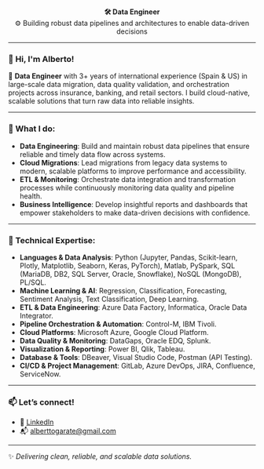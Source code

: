<p align="center">
  <strong>🛠️ Data Engineer</strong><br>
  ⚙ Building robust data pipelines and architectures to enable data-driven decisions
</p>

---

### 👋 Hi, I'm Alberto!

💼 **Data Engineer** with 3+ years of international experience (Spain & US) in large-scale data migration, data quality validation, and orchestration projects across insurance, banking, and retail sectors. I build cloud-native, scalable solutions that turn raw data into reliable insights.

---

### 🚀 What I do:

- **Data Engineering**: Build and maintain robust data pipelines that ensure reliable and timely data flow across systems.
- **Cloud Migrations**: Lead migrations from legacy data systems to modern, scalable platforms to improve performance and accessibility.
- **ETL & Monitoring**: Orchestrate data integration and transformation processes while continuously monitoring data quality and pipeline health.
- **Business Intelligence**: Develop insightful reports and dashboards that empower stakeholders to make data-driven decisions with confidence.

---

### 🧰 Technical Expertise:

- **Languages & Data Analysis**: Python (Jupyter, Pandas, Scikit-learn, Plotly, Matplotlib, Seaborn, Keras, PyTorch), Matlab, PySpark, SQL (MariaDB, DB2, SQL Server, Oracle, Snowflake), NoSQL (MongoDB), PL/SQL.  
- **Machine Learning & AI**: Regression, Classification, Forecasting, Sentiment Analysis, Text Classification, Deep Learning.  
- **ETL & Data Engineering**: Azure Data Factory, Informatica, Oracle Data Integrator.  
- **Pipeline Orchestration & Automation**: Control-M, IBM Tivoli.  
- **Cloud Platforms**: Microsoft Azure, Google Cloud Platform.  
- **Data Quality & Monitoring**: DataGaps, Oracle EDQ, Splunk.  
- **Visualization & Reporting**: Power BI, Qlik, Tableau.  
- **Database & Tools**: DBeaver, Visual Studio Code, Postman (API Testing).  
- **CI/CD & Project Management**: GitLab, Azure DevOps, JIRA, Confluence, ServiceNow.

---

### 📫 Let’s connect!

- 🔗 [LinkedIn](https://www.linkedin.com/in/alberto-g%C3%A1rate-guti%C3%A9rrez-a8618318a/)
- 📬 alberttogarate@gmail.com

---

✨ *Delivering clean, reliable, and scalable data solutions.*
